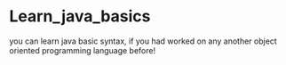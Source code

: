 # Learn_java_basics
you can learn java basic syntax, if you had worked on any another object oriented programming language before! 
